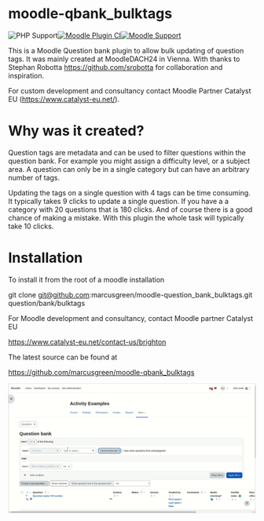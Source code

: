 # moodle-qbank_bulktags
![PHP Support](https://img.shields.io/badge/php-8.1--8.3-blue)[![Moodle Plugin CI](https://github.com/marcusgreen/moodle-qbank_bulktags/actions/workflows/moodle-ci.yml/badge.svg)](https://github.com/marcusgreen/moodle-qtype_gapfill/actions/workflows/moodle-ci.yml)[![Moodle Support](https://img.shields.io/badge/moodle/Moodle-5.0+-orange)](https://github.com/marcusgreen/moodle-qbank_bulktags/actions)

This is a Moodle Question bank plugin to allow bulk updating of question tags.
It was mainly created at MoodleDACH24 in Vienna. With thanks to Stephan Robotta
https://github.com/srobotta for collaboration and inspiration.

For custom development and consultancy contact Moodle Partner Catalyst EU (https://www.catalyst-eu.net/).

# Why was it created?

Question tags are metadata and can be used to filter questions within the question bank. For example you might assign a difficulty level, or a subject area. A question can only be in a single category but can have an arbitrary number of tags.

Updating the tags on a single question with 4 tags can be time consuming. It typically takes 9 clicks to update a single question. If you have a a category with 20 questions that is 180 clicks. And of course there is a good chance of making a mistake. With this plugin the whole task will typically take 10 clicks.

#  Installation

To install it from the root of a moodle installation

git clone git@github.com:marcusgreen/moodle-question_bank_bulktags.git question/bank/bulktags

For Moodle development and consultancy, contact Moodle partner Catalyst EU

https://www.catalyst-eu.net/contact-us/brighton

The latest source can be found at

https://github.com/marcusgreen/moodle-qbank_bulktags

![gif animation of bulk tagging of questions](./docs/images/bulk_question_tags.gif)
